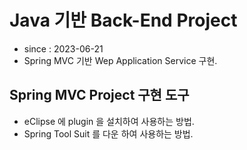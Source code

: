 # Java 기반 Back-End Project 
- since : 2023-06-21
- Spring MVC 기반 Wep Application Service 구현.

## Spring MVC Project 구현 도구
- eClipse 에 plugin 을 설치하여 사용하는 방법.
- Spring Tool Suit 를 다운 하여 사용하는 방법.